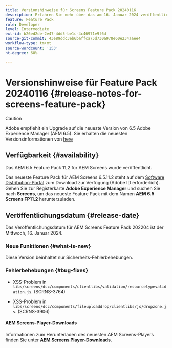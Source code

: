 ```yaml
---
title: Versionshinweise für Screens Feature Pack 20240116
description: Erfahren Sie mehr über das am 16. Januar 2024 veröffentlichte AEM Screens Feature Pack 20240116.
feature: Feature Pack
role: Developer
level: Intermediate
exl-id: b26ed2de-2e47-4dd5-be1c-4c46971e9f6d
source-git-commit: 43e89ddc3eb6baffca75d730a978e60e234aaee4
workflow-type: tm+mt
source-wordcount: '153'
ht-degree: 68%

---
```


# Versionshinweise für Feature Pack 20240116 {#release-notes-for-screens-feature-pack}

>[!CAUTION]
>Adobe empfiehlt ein Upgrade auf die neueste Version von 6.5 Adobe Experience Manager (AEM 6.5). Sie erhalten die neuesten Versionsinformationen von [here](https://experienceleague.adobe.com/de/docs/experience-manager-65/content/release-notes/release-notes)

## Verfügbarkeit {#availability}

Das AEM 6.5 Feature Pack 11,2 für AEM Screens wurde veröffentlicht.

Das neueste Feature Pack für AEM Screens 6.5.11.2 steht auf dem [Software Distribution-Portal](https://experience.adobe.com/#/downloads/content/software-distribution/en/aem.html) zum Download zur Verfügung (Adobe ID erforderlich). Gehen Sie zur Registerkarte **Adobe Experience Manager** und suchen Sie nach **Screens**, um das neueste Feature Pack mit dem Namen **AEM 6.5 Screens FP11.2** herunterzuladen.

## Veröffentlichungsdatum {#release-date}

Das Veröffentlichungsdatum für AEM Screens Feature Pack 202204 ist der Mittwoch, 16. Januar 2024.

### Neue Funktionen {#what-is-new}

Diese Version beinhaltet nur Sicherheits-Fehlerbehebungen.

### Fehlerbehebungen {#bug-fixes}

* XSS-Problem in `libs/screens/dcc/components/clientlibs/validation/resourcetypevalidation.js`. (SCRNS-3764)

* XSS-Problem in `libs/screens/dcc/components/fileuploaddrop/clientlibs/js/dropzone.js`. (SCRNS-3906)

#### AEM Screens-Player-Downloads 

Informationen zum Herunterladen des neuesten AEM Screens-Players finden Sie unter **[AEM Screens Player-Downloads](https://download.macromedia.com/screens/index.html)**.

